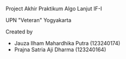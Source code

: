 Project Akhir Praktikum Algo Lanjut IF-I

UPN "Veteran" Yogyakarta

Created by
- Jauza Ilham Mahardhika Putra (123240174)
- Prajna Satria Aji Dharma (123240164)
